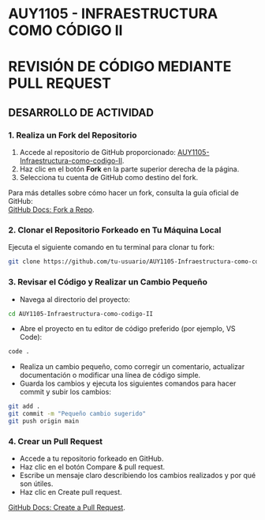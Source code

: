 # AUY1105 - INFRAESTRUCTURA COMO CÓDIGO II

# REVISIÓN DE CÓDIGO MEDIANTE PULL REQUEST

## DESARROLLO DE ACTIVIDAD

### 1. Realiza un Fork del Repositorio

1. Accede al repositorio de GitHub proporcionado: [AUY1105-Infraestructura-como-codigo-II](https://github.com/Fundacion-Instituto-Profesional-Duoc-UC/AUY1105-Infraestructura-como-codigo-II).  
2. Haz clic en el botón **Fork** en la parte superior derecha de la página.  
3. Selecciona tu cuenta de GitHub como destino del fork.

Para más detalles sobre cómo hacer un fork, consulta la guía oficial de GitHub:  
[GitHub Docs: Fork a Repo](https://docs.github.com/en/get-started/quickstart/fork-a-repo).

### 2. Clonar el Repositorio Forkeado en Tu Máquina Local

Ejecuta el siguiente comando en tu terminal para clonar tu fork:

```bash
git clone https://github.com/tu-usuario/AUY1105-Infraestructura-como-codigo-II.git
```

### 3. Revisar el Código y Realizar un Cambio Pequeño

- Navega al directorio del proyecto:
```bash
cd AUY1105-Infraestructura-como-codigo-II
```
- Abre el proyecto en tu editor de código preferido (por ejemplo, VS Code):
```bash
code .
```
- Realiza un cambio pequeño, como corregir un comentario, actualizar documentación o modificar una línea de código simple.
- Guarda los cambios y ejecuta los siguientes comandos para hacer commit y subir los cambios:
```bash
git add .
git commit -m "Pequeño cambio sugerido"
git push origin main
```
### 4. Crear un Pull Request

- Accede a tu repositorio forkeado en GitHub.
- Haz clic en el botón Compare & pull request.
- Escribe un mensaje claro describiendo los cambios realizados y por qué son útiles.
- Haz clic en Create pull request.

[GitHub Docs: Create a Pull Request](https://docs.github.com/en/pull-requests/collaborating-with-pull-requests/proposing-changes-to-your-work-with-pull-requests/about-pull-requests).
